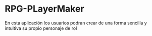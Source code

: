 # RPG-PLayerMaker

En esta aplicación los usuarios podran crear de una forma sencilla y intuitiva su propio personaje de rol
